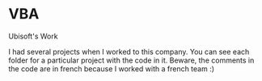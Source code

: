 # VBA
Ubisoft's Work

I had several projects when I worked to this company. You can see each folder for a particular project with the code in it. Beware, the comments in the code are in french because I worked with a french team :)
